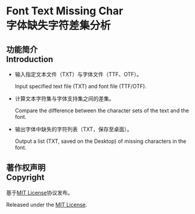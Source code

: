 # Font Text Missing Char<br>字体缺失字符差集分析

## 功能简介<br>Introduction

- 输入指定文本文件（TXT）与字体文件（TTF、OTF）。

  Input specified text file (TXT) and font file (TTF/OTF).

- 计算文本字符集与字体支持集之间的差集。

  Compare the difference between the character sets of the text and the font.

- 输出字体中缺失的字符列表（TXT，保存至桌面）。

  Output a list (TXT, saved on the Desktop) of missing characters in the font.



## 著作权声明<br>Copyright

基于[MIT License](https://opensource.org/license/MIT)协议发布。

Released under the [MIT License](https://opensource.org/license/MIT).

